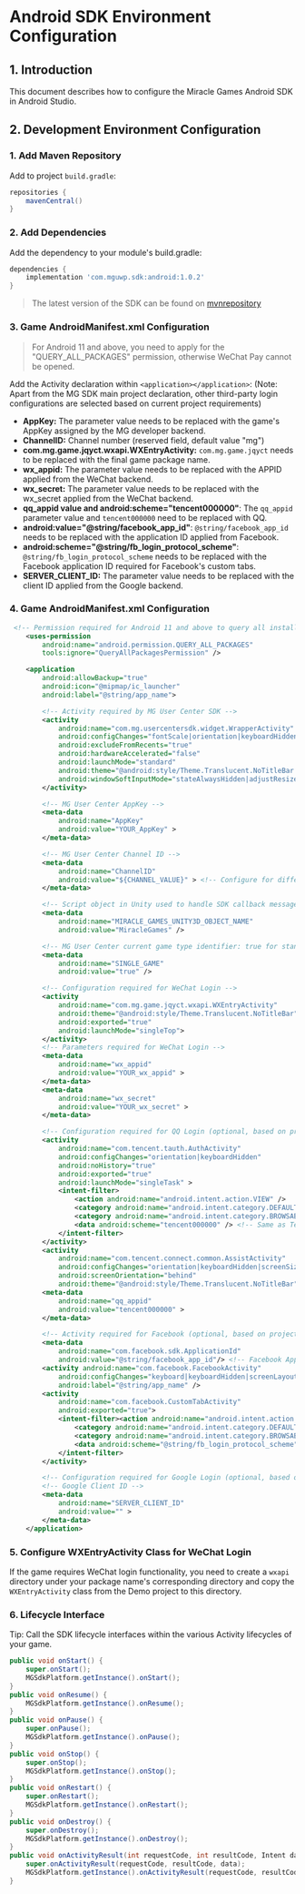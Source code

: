 # Android SDK Environment Configuration

## 1. Introduction
This document describes how to configure the Miracle Games Android SDK in Android Studio.

## 2. Development Environment Configuration
### 1. Add Maven Repository
Add to project `build.gradle`:
```groovy
repositories {
    mavenCentral()
}
```
### 2. Add Dependencies
Add the dependency to your module's build.gradle:
```groovy
dependencies {
    implementation 'com.mguwp.sdk:android:1.0.2'
}
```
> The latest version of the SDK can be found on [mvnrepository](https://mvnrepository.com/artifact/com.mguwp.sdk/android)

### 3. Game AndroidManifest.xml Configuration
> For Android 11 and above, you need to apply for the "QUERY_ALL_PACKAGES" permission, otherwise WeChat Pay cannot be opened.

Add the Activity declaration within `<application></application>`: (Note: Apart from the MG SDK main project declaration, other third-party login configurations are selected based on current project requirements)
* **AppKey:** The parameter value needs to be replaced with the game's AppKey assigned by the MG developer backend.
* **ChannelID:** Channel number (reserved field, default value "mg")
* **com.mg.game.jqyct.wxapi.WXEntryActivity:** `com.mg.game.jqyct` needs to be replaced with the final game package name.
* **wx_appid:** The parameter value needs to be replaced with the APPID applied from the WeChat backend.
* **wx_secret:** The parameter value needs to be replaced with the wx_secret applied from the WeChat backend.
* **qq_appid value and android:scheme="tencent000000"**: The `qq_appid` parameter value and `tencent000000` need to be replaced with QQ.
* **android:value="@string/facebook_app_id"**: `@string/facebook_app_id` needs to be replaced with the application ID applied from Facebook.
* **android:scheme="@string/fb_login_protocol_scheme"**: `@string/fb_login_protocol_scheme` needs to be replaced with the Facebook application ID required for Facebook's custom tabs.
* **SERVER_CLIENT_ID:** The parameter value needs to be replaced with the client ID applied from the Google backend.

### 4. Game AndroidManifest.xml Configuration
```xml
 <!-- Permission required for Android 11 and above to query all installed packages, e.g., for WeChat Pay -->
    <uses-permission
        android:name="android.permission.QUERY_ALL_PACKAGES"
        tools:ignore="QueryAllPackagesPermission" />

    <application
        android:allowBackup="true"
        android:icon="@mipmap/ic_launcher"
        android:label="@string/app_name">

        <!-- Activity required by MG User Center SDK -->
        <activity
            android:name="com.mg.usercentersdk.widget.WrapperActivity"
            android:configChanges="fontScale|orientation|keyboardHidden|locale|navigation|screenSize|uiMode"
            android:excludeFromRecents="true"
            android:hardwareAccelerated="false"
            android:launchMode="standard"
            android:theme="@android:style/Theme.Translucent.NoTitleBar.Fullscreen"
            android:windowSoftInputMode="stateAlwaysHidden|adjustResize" >
        </activity>

        <!-- MG User Center AppKey -->
        <meta-data
            android:name="AppKey"
            android:value="YOUR_AppKey" >
        </meta-data>

        <!-- MG User Center Channel ID -->
        <meta-data
            android:name="ChannelID"
            android:value="${CHANNEL_VALUE}" > <!-- Configure for different channel builds, this value can be specified in build.gradle -->
        </meta-data>

        <!-- Script object in Unity used to handle SDK callback messages -->
        <meta-data
            android:name="MIRACLE_GAMES_UNITY3D_OBJECT_NAME"
            android:value="MiracleGames" />

        <!-- MG User Center current game type identifier: true for standalone game, false for online game -->
        <meta-data
            android:name="SINGLE_GAME"
            android:value="true" />

        <!-- Configuration required for WeChat Login -->
        <activity
            android:name="com.mg.game.jqyct.wxapi.WXEntryActivity"
            android:theme="@android:style/Theme.Translucent.NoTitleBar"
            android:exported="true"
            android:launchMode="singleTop">
        </activity>
        <!-- Parameters required for WeChat Login -->
        <meta-data
            android:name="wx_appid"
            android:value="YOUR_wx_appid" >
        </meta-data>
        <meta-data
            android:name="wx_secret"
            android:value="YOUR_wx_secret" >
        </meta-data>

        <!-- Configuration required for QQ Login (optional, based on project needs) -->
        <activity
            android:name="com.tencent.tauth.AuthActivity"
            android:configChanges="orientation|keyboardHidden"
            android:noHistory="true"
            android:exported="true"
            android:launchMode="singleTask" >
            <intent-filter>
                <action android:name="android.intent.action.VIEW" />
                <category android:name="android.intent.category.DEFAULT" />
                <category android:name="android.intent.category.BROWSABLE" />
                <data android:scheme="tencent000000" /> <!-- Same as Tencent's appid below -->
            </intent-filter>
        </activity>
        <activity
            android:name="com.tencent.connect.common.AssistActivity"
            android:configChanges="orientation|keyboardHidden|screenSize"
            android:screenOrientation="behind"
            android:theme="@android:style/Theme.Translucent.NoTitleBar" />
        <meta-data
            android:name="qq_appid"
            android:value="tencent000000" >
        </meta-data>

        <!-- Activity required for Facebook (optional, based on project needs) -->
        <meta-data
            android:name="com.facebook.sdk.ApplicationId"
            android:value="@string/facebook_app_id"/> <!-- Facebook Application ID -->
        <activity android:name="com.facebook.FacebookActivity"
            android:configChanges="keyboard|keyboardHidden|screenLayout|screenSize|orientation"
            android:label="@string/app_name" />
        <activity
            android:name="com.facebook.CustomTabActivity"
            android:exported="true">
            <intent-filter><action android:name="android.intent.action.VIEW" />
                <category android:name="android.intent.category.DEFAULT" />
                <category android:name="android.intent.category.BROWSABLE" />
                <data android:scheme="@string/fb_login_protocol_scheme" />  <!-- Facebook Application ID required for Facebook's custom tabs -->
            </intent-filter>
        </activity>

        <!-- Configuration required for Google Login (optional, based on project needs) -->
        <!-- Google Client ID -->
        <meta-data
            android:name="SERVER_CLIENT_ID"
            android:value="" >
        </meta-data>
    </application>
```

### 5. Configure WXEntryActivity Class for WeChat Login
If the game requires WeChat login functionality, you need to create a `wxapi` directory under your package name's corresponding directory and copy the `WXEntryActivity` class from the Demo project to this directory.

### 6. Lifecycle Interface
Tip: Call the SDK lifecycle interfaces within the various Activity lifecycles of your game.
```java
public void onStart() {
    super.onStart();
    MGSdkPlatform.getInstance().onStart();
}
public void onResume() {
    MGSdkPlatform.getInstance().onResume();
}
public void onPause() {
    super.onPause();
    MGSdkPlatform.getInstance().onPause();
}
public void onStop() {
    super.onStop();
    MGSdkPlatform.getInstance().onStop();
}
public void onRestart() {
    super.onRestart();
    MGSdkPlatform.getInstance().onRestart();
}
public void onDestroy() {
    super.onDestroy();
    MGSdkPlatform.getInstance().onDestroy();
}
public void onActivityResult(int requestCode, int resultCode, Intent data) {
    super.onActivityResult(requestCode, resultCode, data);
    MGSdkPlatform.getInstance().onActivityResult(requestCode, resultCode, data);
}
```
